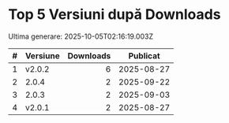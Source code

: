 # Top 5 Versiuni după Downloads

Ultima generare: 2025-10-05T02:16:19.003Z

| # | Versiune | Downloads | Publicat |
| - | - | -: | - |
| 1 | v2.0.2 | 6 | 2025-08-27 |
| 2 | 2.0.4 | 2 | 2025-09-22 |
| 3 | 2.0.3 | 2 | 2025-09-03 |
| 4 | v2.0.1 | 2 | 2025-08-27 |
